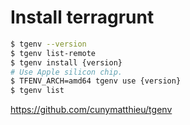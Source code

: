 # Install terragrunt

```sh
$ tgenv --version
$ tgenv list-remote
$ tgenv install {version}
# Use Apple silicon chip.
$ TFENV_ARCH=amd64 tgenv use {version}
$ tgenv list
```

https://github.com/cunymatthieu/tgenv
